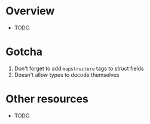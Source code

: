 # Overview
- TODO


# Gotcha
1. Don't forget to add `mapstructure` tags to struct fields
1. Doesn't allow types to decode themselves


# Other resources
- TODO